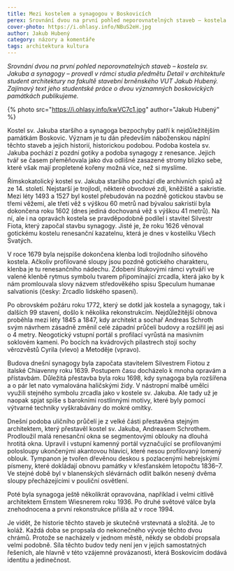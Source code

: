 ```yaml
---
title: Mezi kostelem a synagogou v Boskovicích
perex: Srovnání dvou na první pohled neporovnatelných staveb – kostela sv. Jakuba a synagogy – provedl v rámci studia předmětu Detail v architektuře student architektury na fakultě stavební brněnského VUT Jakub Hubený.
cover-photo: https://i.ohlasy.info/NBuS2eH.jpg
author: Jakub Hubený
category: názory a komentáře
tags: architektura kultura
---
```


*Srovnání dvou na první pohled neporovnatelných staveb – kostela sv. Jakuba a synagogy – provedl v rámci studia předmětu Detail v architektuře student architektury na fakultě stavební brněnského VUT Jakub Hubený. Zajímavý text jeho studentské práce o dvou významných boskovických památkách publikujeme.*

{% photo src="https://i.ohlasy.info/kwVC7c1.jpg" author="Jakub Hubený" %}

Kostel sv. Jakuba staršího a synagoga bezpochyby patří k nejdůležitějším památkám Boskovic. Význam je tu dán především náboženskou náplní těchto staveb a jejich historií, historickou podobou. Podoba kostela sv. Jakuba pochází z pozdní gotiky a podoba synagogy z renesance. Jejich tvář se časem přeměňovala jako dva odlišné zasazené stromy blízko sebe, které však mají propletené kořeny možná více, než si myslíme.

Římskokatolický kostel sv. Jakuba staršího pochází dle archivních spisů až ze 14. století. Nejstarší je trojlodí, některé obvodové zdi, kněžiště a sakristie. Mezi léty 1493 a 1527 byl kostel přebudován na pozdně gotickou stavbu se třemi věžemi, ale třetí věž s výškou 60 metrů nad bývalou sakristií byla dokončena roku 1602 (dnes jediná dochovaná věž s výškou 41 metrů). Na ní, ale i na opravách kostela se pravděpodobně podílel i stavitel Silvestr Fiota, který započal stavbu synagogy. Jisté je, že roku 1626 věnoval gotickému kostelu renesanční kazatelnu, která je dnes v kostelíku Všech Svatých.

V roce 1679 byla nejspíše dokončena klenba lodi trojlodního síňového kostela. Ačkoliv profilované sloupy jsou pozdně gotického charakteru, klenba je tu renesančního nádechu. Zdobení štukovými rámci vytváří ve valené klenbě rytmus symbolu tvarem připomínající zrcadla, která jako by k nám promlouvala slovy názvem středověkého spisu Speculum humanae salvationis (česky: Zrcadlo lidského spasení).

Po obrovském požáru roku 1772, který se dotkl jak kostela a synagogy, tak i dalších 99 stavení, došlo k několika rekonstrukcím. Nejdůležitější obnova proběhla mezi léty 1845 a 1847, kdy architekt a sochař Andreas Schroth svým návrhem zásadně změnil celé západní průčelí budovy a rozšířil jej asi o 4 metry. Neogotický vstupní portál s profilací vyrůstá na masivním soklovém kameni. Po bocích na kvádrových pilastrech stojí sochy věrozvěstů Cyrila (vlevo) a Metoděje (vpravo).

Budova dnešní synagogy byla započata stavitelem Silvestrem Fiotou z italské Chiavenny roku 1639. Postupem času docházelo k mnoha opravám a přístavbám. Důležitá přestavba byla roku 1698, kdy synagoga byla rozšířena a o pár let nato vymalována haličskými židy. V nástropní malbě umělci využili stejného symbolu zrcadla jako v kostele sv. Jakuba. Ale tady už je naopak spjat spíše s barokními rostlinnými motivy, které byly pomocí výtvarné techniky vyškrabávány do mokré omítky.

Dnešní podoba uličního průčelí je z velké části přestavěna stejným architektem, který přestavěl kostel sv. Jakuba, Andreasem Schrothem. Prodloužil malá renesanční okna se segmentovými oblouky na dlouhá hrotitá okna. Upravil i vstupní kamenný portál vyznačující se profilovanými polosloupy ukončenými akantovou hlavicí, které nesou profilovaný lomený oblouk. Tympanon je tvořen dřevěnou deskou s pozlacenými hebrejskými písmeny, které dokládají obnovu památky v křesťanském letopočtu 1836–7. Ve stejné době byl v blanenských slévárnách odlit balkón nesený dvěma sloupy přecházejícími v pouliční osvětlení. 

Poté byla synagoga ještě několikrát opravována, například i velmi citlivě architektem Ernstem Wiesnerem roku 1936. Po druhé světové válce byla znehodnocena a první rekonstrukce přišla až v roce 1994.

Je vidět, že historie těchto staveb je skutečně vrstevnatá a složitá. Je to koláž. Každá doba se propsala do nekonečného vývoje těchto dvou chrámů. Protože se nacházely v jednom městě, někdy se období propsala velmi podobně. Síla těchto budov tedy není jen v jejich samostatných řešeních, ale hlavně v této vzájemné provázanosti, která Boskovicím dodává identitu a jedinečnost.
